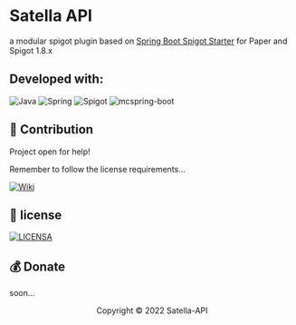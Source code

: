 # Satella API

a modular spigot plugin based on [Spring Boot Spigot Starter](https://github.com/Alan-Gomes/mcspring-boot) for Paper and Spigot 1.8.x

## Developed with:
![Java](https://img.shields.io/badge/Java-0078D6?style=for-the-badge&logo=java&logoColor=white)
![Spring](https://img.shields.io/badge/Spring-0078D4?style=for-the-badge&logo=spring&logoColor=white)
![Spigot](https://img.shields.io/badge/Spigot-E34F26?style=for-the-badge&logo=forger)
![mcspring-boot](https://img.shields.io/badge/Mc_Spring_Boot-1572B6?style=for-the-badge&logo=minecraft)

## 🤝 Contribution

Project open for help!

Remember to follow the license requirements...

[![Wiki](https://img.shields.io/badge/Wiki-999999?style=for-the-badge&logo=wikipedia&logoColor=white
)](https://github.com/satella-api/wiki/wiki.md)

## 🔖 license
[![LICENSA](https://img.shields.io/badge/MIT-E58080?style=for-the-badge&logo=bookstack&logoColor=white)](/LICENSE)

## 💰 Donate
soon...

<p align="center">Copyright © 2022 Satella-API</p>
